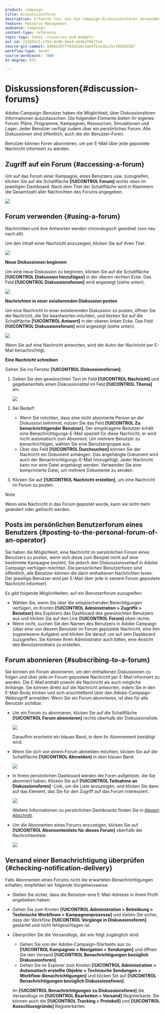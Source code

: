 ```yaml
---
product: campaign
title: Diskussionsforen
description: Erfahren Sie, wie Sie Campaign-Diskussionsforen verwenden.
feature: Resource Management
audience: campaign
content-type: reference
topic-tags: tasks--resources-and-budgets
exl-id: 222853c5-c754-4c0b-8ee4-a64b2f8677a4
source-git-commit: b666535f7f82d1b8c2da4fbce1bc25cf8d39d187
workflow-type: tm+mt
source-wordcount: '804'
ht-degree: 87%

---
```


# Diskussionsforen{#discussion-forums}



Adobe-Campaign-Benutzer haben die Möglichkeit, über Diskussionsforen Informationen auszutauschen. Die folgenden Elemente bieten ihr eigenes Forum: Pläne, Programme, Kampagnen, Ressourcen, Simulationen und Lager. Jeder Benutzer verfügt zudem über ein persönliches Forum. Alle Diskussionen sind öffentlich, auch die der Benutzer-Foren.

Benutzer können Foren abonnieren, um per E-Mail über jede gepostete Nachricht informiert zu werden.

## Zugriff auf ein Forum {#accessing-a-forum}

Um auf das Forum einer Kampagne, eines Benutzers usw. zuzugreifen, klicken Sie auf die Schaltfläche **[!UICONTROL Forum]** rechts oben im jeweiligen Dashboard. Nach dem Titel der Schaltfläche wird in Klammern die Gesamtzahl aller Nachrichten des Forums angegeben.

![](assets/mrm_forum_access_link.png)

## Forum verwenden {#using-a-forum}

Nachrichten und ihre Antworten werden chronologisch geordnet (von neu nach alt).

Um den Inhalt einer Nachricht anzuzeigen, klicken Sie auf ihren Titel.

![](assets/mrm_forum_expand_msg.png)

**Neue Diskussionen beginnen**

Um eine neue Diskussion zu beginnen, klicken Sie auf die Schaltfläche **[!UICONTROL Diskussion hinzufügen]** in der oberen rechten Ecke. Das Feld **[!UICONTROL Diskussionsforum]** wird angezeigt (siehe unten).

![](assets/mrm_forum_new_thread.png)

**Nachrichten in einer existierenden Diskussion posten**

Um eine Nachricht in einer existierenden Diskussion zu posten, öffnen Sie die Nachricht, die Sie beantworten möchten, und klicken Sie auf die Schaltfläche **[!UICONTROL Antwort]** in der oberen linken Ecke. Das Feld **[!UICONTROL Diskussionsforum]** wird angezeigt (siehe unten).

![](assets/mrm_forum_answer_msg.png)

Wenn Sie auf eine Nachricht antworten, wird der Autor der Nachricht per E-Mail benachrichtigt.

**Eine Nachricht schreiben**

Gehen Sie ins Fenster **[!UICONTROL Diskussionsforum]**:

1. Geben Sie den gewünschten Text im Feld **[!UICONTROL Nachricht]** und gegebenenfalls einen Diskussionstitel im Feld **[!UICONTROL Thema]** ein.

   ![](assets/mrm_forum_edit_msg.png)

1. Bei Bedarf:

   * Wenn Sie möchten, dass eine nicht abonnierte Person an der Diskussion teilnimmt, nutzen Sie das Feld **[!UICONTROL Zu benachrichtigender Benutzer]**. Der eingetragene Benutzer erhält eine Benachrichtigungs-E-Mail speziell für diese Nachricht, er wird nicht automatisch zum Abonnent. Um mehrere Benutzer zu benachrichtigen, wählen Sie eine Benutzergruppe aus.
   * Über das Feld **[!UICONTROL Durchsuchen]** können Sie der Nachricht ein Dokument anhängen. Das angehängte Dokument wird auch der Benachrichtigungs-E-Mail hinzugefügt. Jeder Nachricht kann nur eine Datei angehängt werden. Verwenden Sie eine komprimierte Datei, um mehrere Dokumente zu senden.

1. Klicken Sie auf **[!UICONTROL Nachricht erstellen]**, um eine Nachricht im Forum zu posten.

>[!NOTE]
>
>Wenn eine Nachricht in das Forum gepostet wurde, kann sie nicht mehr geändert oder gelöscht werden.

## Posts im persönlichen Benutzerforum eines Benutzers {#posting-to-the-personal-forum-of-an-operator}

Sie haben die Möglichkeit, eine Nachricht im persönlichen Forum eines Benutzers zu posten, wenn sich diese zum Beispiel nicht auf eine bestimmte Kampagne bezieht, Sie jedoch den Diskussionsverlauf in Adobe Campaign verfolgen möchten. Die persönlichen Benutzerforen sind öffentlich, alle Benutzer können die darin enthaltenen Nachrichten lesen. Der jeweilige Benutzer wird per E-Mail über jede in seinem Forum gepostete Nachricht informiert.

Es gibt folgende Möglichkeiten, auf ein Benutzerforum zuzugreifen:

* Wählen Sie, wenn Sie über die entsprechenden Berechtigungen verfügen, im Knoten **[!UICONTROL Administration > Zugriffe > Benutzer]** des Explorers das Dashboard des gewünschten Benutzers aus und klicken Sie auf den Link **[!UICONTROL Forum]** oben rechts.
* Wenn nicht, suchen Sie den Namen des Benutzers in Adobe Campaign (über eine von diesem Benutzer im Forum gepostete Nachricht, eine ihm zugewiesene Aufgabe) und klicken Sie darauf, um auf sein Dashboard zuzugreifen. Sie können Ihren Administrator auch bitten, eine Ansicht des Benutzerordners zu erstellen.

## Forum abonnieren {#subscribing-to-a-forum}

Sie können ein Forum abonnieren, um den enthaltenen Diskussionen zu folgen und über jede im Forum gepostete Nachricht per E-Mail informiert zu werden. Die E-Mail enthält sowohl die Nachricht als auch mögliche Anhänge. Sie können direkt auf die Nachricht antworten, indem Sie in den E-Mail-Body klicken und sich anschließend über den Adobe-Campaign-Webzugriff anmelden. Wenn Sie ein Forum abonnieren, ist dies für alle Benutzer sichtbar.

* Um ein Forum zu abonnieren, klicken Sie auf die Schaltfläche **[!UICONTROL Forum abonnieren]** rechts oberhalb der Diskussionsliste.

  ![](assets/mrm_forum_subscribe.png)

  Daraufhin erscheint ein blaues Band, in dem ihr Abonnement bestätigt wird.

* Wenn Sie sich von einem Forum abmelden möchten, klicken Sie auf die Schaltfläche **[!UICONTROL Abmelden]** in dem blauen Band.

  ![](assets/mrm_forum_unsubscribe.png)

* In Ihrem persönlichen Dashboard werden die Foren aufgelistet, die Sie abonniert haben. Klicken Sie auf **[!UICONTROL Teilnahme an Diskussionsforen]** -Link, um die Liste anzuzeigen, und klicken Sie dann auf das Element, das Sie für den Zugriff auf das Forum interessiert.

  ![](assets/platform_dashboard_operator_subscr_forums.png)

  Weitere Informationen zu persönlichen Dashboards finden Sie in [diesem Abschnitt](../../platform/using/access-management-operators.md).

* Um die Abonnenten eines Forums anzuzeigen, klicken Sie auf **[!UICONTROL Abonnentenliste für dieses Forum]** oberhalb der Nachrichtenliste.

  ![](assets/mrm_forum_subscribers.png)

## Versand einer Benachrichtigung überprüfen {#checking-notification-delivery}

Falls Abonnenten eines Forums nicht die erwarteten Benachrichtigungen erhalten, empfehlen wir folgende Vorgehensweise:

* Stellen Sie sicher, dass die Benutzer eine E-Mail-Adresse in ihrem Profil angebeben haben.
* Gehen Sie zum Knoten **[!UICONTROL Administration > Betreibung > Technische Workflows > Kampagnenprozesse]** und stellen Sie sicher, dass der Workflow **[!UICONTROL Vorgänge in Diskussionsforen]** gestartet und nicht fehlgeschlagen ist.
* Überprüfen Sie die Versandlogs, die wie folgt zugänglich sind:

   * Gehen Sie von der Adobe-Campaign-Startseite aus zu **[!UICONTROL Kampagnen > Navigation > Sendungen]** und öffnen Sie den Versand **[!UICONTROL Benachrichtigungen bezüglich Diskussionforen]**.
   * Gehen Sie im Explorer zum Knoten **[!UICONTROL Administration > Automatisch erstellte Objekte > Technische Sendungen > Workflow-Benachrichtigungen]** und klicken Sie auf **[!UICONTROL Benachrichtigungen bezüglich Diskussionsforen]**.

  Im **[!UICONTROL Benachrichtigungen zu Diskussionsforen]** die Versandlogs im **[!UICONTROL Bearbeiten > Versand]** Registerkarte. Sie können auch die **[!UICONTROL Tracking > Protokoll]** und **[!UICONTROL Ausschlussgründe]** Registerkarten.
